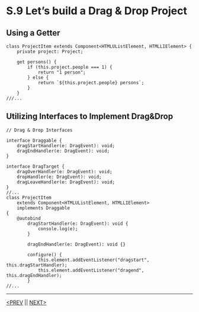 # S.9 Let’s build a Drag & Drop Project

## Using a Getter

```tsx
class ProjectItem extends Component<HTMLUListElement, HTMLLIElement> {
	private project: Project;

	get persons() {
		if (this.project.people === 1) {
			return "1 person";
		} else {
			return `${this.project.people} persons`;
		}
	}
///...
```

## Utilizing Interfaces to Implement Drag&Drop

```tsx
// Drag & Drop Interfaces

interface Draggable {
	dragStartHandler(e: DragEvent): void;
	dragEndHandler(e: DragEvent): void;
}

interface DragTarget {
	dragOverHandler(e: DragEvent): void;
	dropHandler(e: DragEvent): void;
	dragLeaveHandler(e: DragEvent): void;
}
//...
class ProjectItem
	extends Component<HTMLUListElement, HTMLLIElement>
	implements Draggable
{
	@autobind
		dragStartHandler(e: DragEvent): void {
			console.log(e);
		}

		dragEndHandler(e: DragEvent): void {}

		configure() {
			this.element.addEventListener("dragstart", this.dragStartHandler);
			this.element.addEventListener("dragend", this.dragEndHandler);
		}
//...
```

---

[<PREV](./230430.md) || [NEXT>](./230502.md)
